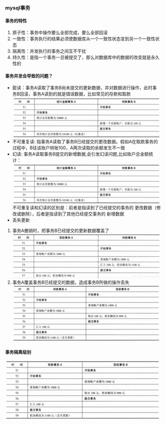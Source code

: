 ### mysql事务
#### 事务的特性
1. 原子性：事务中操作要么全部完成，要么全部回滚
2. 一致性：事务执行的结果必须使数据库从一个一致性状态变到另一个一致性状态
3. 隔离性：并发执行的事务之间互不干扰
4. 持久性：是指一个事务一旦被提交了，那么对数据库中的数据的改变就是永久性的

#### 事务并发会导致的问题？
- 脏读：事务A读取了事务B尚未提交的更新数据，并对数据进行操作，此时事务B回滚，事务A读到的就是错误数据，比如常见的存款和取款<br/>
    ![脏读](https://github.com/shifefiei/job-interview/blob/master/static/picture/zangdu.png)
- 不可重复读: 指事务A读取了事务B已经提交的更改数据。假如A在取款事务的过程中，B往该账户转账100，A两次读取的余额发生不一致
- 幻读: 事务A读取事务B提交的新增数据,会引发幻读问题,比如账户总金额统计：<br/>
    ![幻读](https://github.com/shifefiei/job-interview/blob/master/static/picture/huandu.png)<br/>
    不可重复读和幻读的区别是：前者是指读到了已经提交的事务的 更改数据（修改或删除），后者是指读到了其他已经提交事务的 新增数据
- 丢失更新
1. 事务A撤销时，把事务B已经提交的更新数据覆盖了
    ![更新丢失1](https://github.com/shifefiei/job-interview/blob/master/static/picture/update-1.png)<br/>
2. 事务A覆盖事务B已经提交的数据，造成事务B所做的操作丢失
    ![更新丢失2](https://github.com/shifefiei/job-interview/blob/master/static/picture/update-2.png)<br/>
    
#### 事务隔离级别
  ![幻读](https://github.com/shifefiei/job-interview/blob/master/static/picture/update-2.png)<br/>